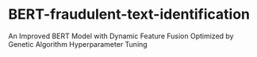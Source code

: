 # BERT-fraudulent-text-identification
An Improved BERT Model with Dynamic Feature Fusion Optimized by Genetic Algorithm Hyperparameter Tuning
